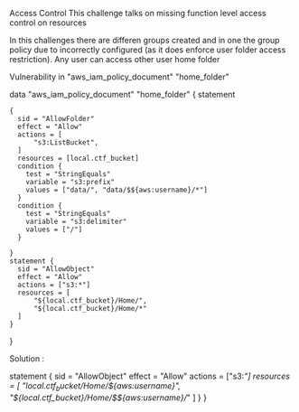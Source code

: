 Access Control 
This challenge talks on missing function level access control on resources 

In this challenges there are differen groups created and in one the group policy due to incorrectly configured (as it does enforce user folder access restriction). Any user can access
other user home folder 

Vulnerability in "aws_iam_policy_document" "home_folder"



data "aws_iam_policy_document" "home_folder"
{
    statement 
    
    {
      sid = "AllowFolder"
      effect = "Allow"
      actions = [
          "s3:ListBucket",
      ]
      resources = [local.ctf_bucket]
      condition {
        test = "StringEquals"
        variable = "s3:prefix"
        values = ["data/", "data/$${aws:username}/*"]
      }
      condition {
        test = "StringEquals"
        variable = "s3:delimiter"
        values = ["/"]
      }

    }
    statement {
      sid = "AllowObject"
      effect = "Allow"
      actions = ["s3:*"]
      resources = [
          "${local.ctf_bucket}/Home/",
          "${local.ctf_bucket}/Home/*"
      ]
    }
}

Solution : 

statement 
{
      sid = "AllowObject"
      effect = "Allow"
      actions = ["s3:*"]
      resources = [
          "${local.ctf_bucket}/Home/$${aws:username}",
          "${local.ctf_bucket}/Home/$${aws:username}/*"
      ]
    }
}
